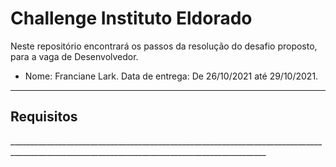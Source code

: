 <h1> Challenge Instituto Eldorado </h1>

Neste repositório encontrará os passos da resolução do desafio proposto, para a vaga de Desenvolvedor.
- Nome: Franciane Lark. Data de entrega: De 26/10/2021 até 29/10/2021.
______________________________________________________________________________________________________________________________________________
<h2> Requisitos </h2>
______________________________________________________________________________________________________________________________________________
